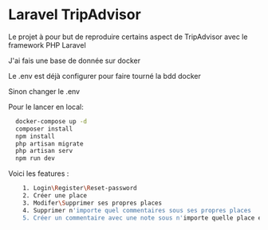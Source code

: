 # Laravel TripAdvisor

Le projet à pour but de reproduire certains aspect de TripAdvisor avec le framework PHP Laravel

J'ai fais une base de donnée sur docker

Le .env est déjà configurer pour faire tourné la bdd docker

Sinon changer le .env

Pour le lancer en local: 
```bash
  docker-compose up -d
  composer install
  npm install
  php artisan migrate
  php artisan serv
  npm run dev
```
   

Voici les features : 
```bash
    1. Login\Register\Reset-password
    2. Créer une place
    3. Modifer\Supprimer ses propres places
    4. Supprimer n'importe quel commentaires sous ses propres places
    5. Créer un commentaire avec une note sous n'importe quelle place et pouvoir le supprimer
```

